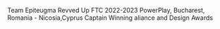 Team Epiteugma Revved Up FTC 2022-2023 PowerPlay, Bucharest, Romania - Nicosia,Cyprus Captain Winning aliance and Design Awards
